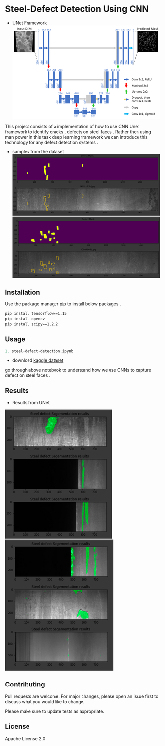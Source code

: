 # Steel-Defect Detection Using CNN

* UNet Framework
![](images/unet_img.png)

This project consists of a implementation of how to use CNN Unet framework to identify cracks , defects on steel faces . Rather then using man power in this task deep learning framework we can introduce this technology for any defect detection systems .

* samples from the dataset
![](images/img_1.png)
![](images/img_2.png)

## Installation

Use the package manager [pip](https://pip.pypa.io/en/stable/) to install below packages .

```bash
pip install tensorflow==1.15
pip install opencv
pip install scipy==1.2.2
```

## Usage

```python
1. steel-defect-detection.ipynb
```

* download [kaggle dataset](https://www.kaggle.com/c/severstal-steel-defect-detection)

go through above notebook to understand how we use CNNs to capture defect on steel faces . 

## Results

* Results from UNet

![](images/img_3.png)
![](images/img_4.png)

## Contributing
Pull requests are welcome. For major changes, please open an issue first to discuss what you would like to change.

Please make sure to update tests as appropriate.

## License
Apache License 2.0
